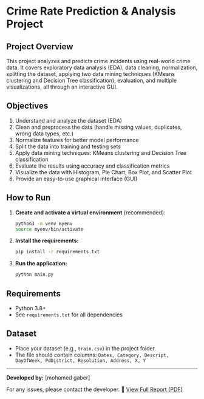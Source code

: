 # Crime Rate Prediction & Analysis Project

## Project Overview
This project analyzes and predicts crime incidents using real-world crime data. It covers exploratory data analysis (EDA), data cleaning, normalization, splitting the dataset, applying two data mining techniques (KMeans clustering and Decision Tree classification), evaluation, and multiple visualizations, all through an interactive GUI.

## Objectives
1. Understand and analyze the dataset (EDA)
2. Clean and preprocess the data (handle missing values, duplicates, wrong data types, etc.)
3. Normalize features for better model performance
4. Split the data into training and testing sets
5. Apply data mining techniques: KMeans clustering and Decision Tree classification
6. Evaluate the results using accuracy and classification metrics
7. Visualize the data with Histogram, Pie Chart, Box Plot, and Scatter Plot
8. Provide an easy-to-use graphical interface (GUI)

## How to Run
1. **Create and activate a virtual environment** (recommended):
   ```bash
   python3 -m venv myenv
   source myenv/bin/activate
   ```
2. **Install the requirements:**
   ```bash
   pip install -r requirements.txt
   ```
3. **Run the application:**
   ```bash
   python main.py
   ```



## Requirements
- Python 3.8+
- See `requirements.txt` for all dependencies

## Dataset
- Place your dataset (e.g., `train.csv`) in the project folder.
- The file should contain columns: `Dates, Category, Descript, DayOfWeek, PdDistrict, Resolution, Address, X, Y`

---

**Developed by:** [mohamed gaber]

For any issues, please contact the developer.
📄 [View Full Report (PDF)](./Crime_Data_Mining_Report.pdf)

